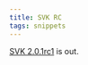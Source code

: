 ```yaml
---
title: SVK RC
tags: snippets
---
```


[SVK 2.0.1rc1](http://www.wincent.com/knowledge-base/SVK%202.0.1rc1) is out.
